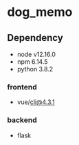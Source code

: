 # dog_memo

## Dependency

- node v12.16.0
- npm 6.14.5
- python 3.8.2

### frontend

- vue/cli@4.3.1

### backend

- flask

